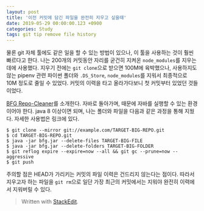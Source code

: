 ```yaml
---
layout: post
title: '이전 커밋에 담긴 파일을 완전히 지우고 싶을때'
date: 2019-05-29 00:00:00.123 +0900
categories: Study
tags: git tip remove file history
---
```


물론 git 자체 툴에도 같은 일을 할 수 있는 방법이 있으나, 이 툴을 사용하는 것이 훨씬 빠르다고 한다. 나는 200개의 커밋동안 자리를 굳건히 지켜온 `node_modules`를 지우는 데에 사용했다. 지우기 전에는 `git clone`으로 받으면 100M에 육박했으나, 사용하지도 않는 pipenv 관련 파이썬 폴더와 `.DS_Store`, `node_modules`를 지워서 최종적으로 10M 정도로 줄일 수 있었다. 커밋의 이력을 타고 올라가다보니 첫 커밋부터 있었던 것들이었다.

[BFG Repo-Cleaner](https://rtyley.github.io/bfg-repo-cleaner/)를 소개한다. 자바로 돌아가며, 때문에 자바를 실행할 수 있는 환경이어야 한다. java 8 이상이면 되며, 나는 폴더와 파일을 다음과 같은 과정을 통해 지웠다. 자세한 사용법은 링크에 있다.

```shell
$ git clone --mirror git://example.com/TARGET-BIG-REPO.git
$ cd TARGET-BIG-REPO.git
$ java -jar bfg.jar --delete-files TARGET-BIG-FILE
$ java -jar bfg.jar --delete-folders TARGET-BIG-FOLDER
$ git reflog expire --expire=now --all && git gc --prune=now --aggressive
$ git push
```

주의할 점은 HEAD가 가리키는 커밋의 파일 이력은 건드리지 않는다는 점이다. 따라서 지우고자 하는 파일을 `git rm`으로 일단 가장 최근의 커밋에서는 지워야 완전히 이력에서 지워버릴 수 있다.

> Written with [StackEdit](https://stackedit.io/).
